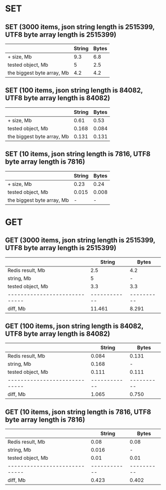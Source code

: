 ﻿# SET

## SET (3000 items, json string length is 2515399, UTF8 byte array length is 2515399)

|                              | String      | Bytes     |
| -----------------------------|------------ | ----------|
| + size, Mb                   | 9.3         | 6.8       |
| tested object, Mb            | 5           | 2.5       |
| the biggest byte array, Mb   | 4.2         | 4.2       |

## SET (100 items, json string length is 84082, UTF8 byte array length is 84082)

|                              | String      | Bytes     |
| -----------------------------|------------ | ----------|
| + size, Mb                   | 0.61        | 0.53      |
| tested object, Mb            | 0.168       | 0.084     |
| the biggest byte array, Mb   | 0.131       | 0.131     |

## SET (10 items, json string length is 7816, UTF8 byte array length is 7816)

|                              | String      | Bytes     |
| -----------------------------|------------ | ----------|
| + size, Mb                   | 0.23        | 0.24      |
| tested object, Mb            | 0.015       | 0.008     |
| the biggest byte array, Mb   | -           | -         |

# GET

## GET (3000 items, json string length is 2515399, UTF8 byte array length is 2515399)

|                              | String      | Bytes     |
| -----------------------------|------------ | ----------|
| Redis result, Mb             | 2.5         | 4.2       |
| string, Mb                   | 5           | -         |
| tested object, Mb            | 3.3         | 3.3       |
| -----------------------------|------------ | ----------|
| diff, Mb                     | 11.461      | 8.291     |

## GET (100 items, json string length is 84082, UTF8 byte array length is 84082)

|                              | String      | Bytes     |
| -----------------------------|------------ | ----------|
| Redis result, Mb             | 0.084       | 0.131     |
| string, Mb                   | 0.168       | -         |
| tested object, Mb            | 0.111       | 0.111     |
| -----------------------------|------------ | ----------|
| diff, Mb                     | 1.065       | 0.750     |

## GET (10 items, json string length is 7816, UTF8 byte array length is 7816)

|                              | String      | Bytes     |
| -----------------------------|------------ | ----------|
| Redis result, Mb             | 0.08        | 0.08      |
| string, Mb                   | 0.016       | -         |
| tested object, Mb            | 0.01        | 0.01      |
| -----------------------------|------------ | ----------|
| diff, Mb                     | 0.423       | 0.402     |